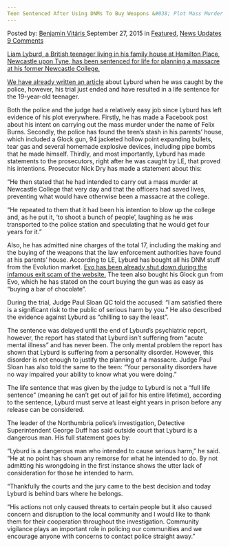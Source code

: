 ```yaml
---
Teen Sentenced After Using DNMs To Buy Weapons &#038; Plot Mass Murder
---
```

<article class="post-listing post-11618 post type-post status-publish format-standard has-post-thumbnail hentry category-deepdot-news category-news-updates tag-buying tag-dnms tag-life tag-mass tag-murder tag-plot tag-sentenced tag-teen tag-weapons">
<div class="post-inner">
<p class="post-meta">
<span>Posted by: <a href="https://www.deepdotweb.com/author/benjaminvi/" title="">Benjamin Vitáris </a></span>
<span>September 27, 2015</span>
<span>in <a href="https://www.deepdotweb.com/category/deepdot-news/" rel="category tag">Featured</a>, <a href="https://www.deepdotweb.com/category/news-updates/" rel="category tag">News Updates</a></span>
<span><a href="https://www.deepdotweb.com/2015/09/27/teen-sentenced-to-life-after-using-dnms-for-buying-weapons-to-plot-mass-murder/#comments">9 Comments</a></span>
</p>
<div class="clear"></div>
<div class="entry">
<p><a href="http://www.buzzfeed.com/patricksmith/liam-lyburd-sentenced">Liam Lyburd, a British teenager living in his family house at Hamilton Place, Newcastle upon Tyne, has been sentenced for life for planning a massacre at his former Newcastle College.</a></p>
<p><a href="https://www.deepdotweb.com/2015/07/27/teenager-used-dnms-for-buying-weapons-and-ammo-to-plot-mass-murder-at-his-former-college/">We have already written an article</a> about Lyburd when he was caught by the police, however, his trial just ended and have resulted in a life sentence for the 19-year-old teenager.</p>
<p>Both the police and the judge had a relatively easy job since Lyburd has left evidence of his plot everywhere. Firstly, he has made a Facebook post about his intent on carrying out the mass murder under the name of Felix Burns. Secondly, the police has found the teen’s stash in his parents’ house, which included a Glock gun, 94 jacketed hollow point expanding bullets, tear gas and several homemade explosive devices, including pipe bombs that he made himself. Thirdly, and most importantly, Lyburd has made statements to the prosecutors, right after he was caught by LE, that proved his intentions. Prosecutor Nick Dry has made a statement about this:</p>
<p>“He then stated that he had intended to carry out a mass murder at Newcastle College that very day and that the officers had saved lives, preventing what would have otherwise been a massacre at the college.</p>
<p>“He repeated to them that it had been his intention to blow up the college and, as he put it, ‘to shoot a bunch of people’, laughing as he was transported to the police station and speculating that he would get four years for it.”</p>
<p>Also, he has admitted nine charges of the total 17, including the making and the buying of the weapons that the law enforcement authorities have found at his parents’ house. According to LE, Lyburd has bought all his DNM stuff from the Evolution market. <a href="https://www.deepdotweb.com/2015/03/18/evolution-marketplace-exit-scam-biggest-exist-scam-ever/">Evo has been already shut down during the infamous exit scam of the website.</a> The teen also bought his Glock gun from Evo, which he has stated on the court buying the gun was as easy as “buying a bar of chocolate”.</p>
<p>During the trial, Judge Paul Sloan QC told the accused: “I am satisfied there is a significant risk to the public of serious harm by you.” He also described the evidence against Lyburd as “chilling to say the least”.</p>
<p>The sentence was delayed until the end of Lyburd’s psychiatric report, however, the report has stated that Lyburd isn’t suffering from “acute mental illness” and has never been. The only mental problem the report has shown that Lyburd is suffering from a personality disorder. However, this disorder is not enough to justify the planning of a massacre. Judge Paul Sloan has also told the same to the teen: “Your personality disorders have no way impaired your ability to know what you were doing.”</p>
<p>The life sentence that was given by the judge to Lyburd is not a “full life sentence” (meaning he can’t get out of jail for his entire lifetime), according to the sentence, Lyburd must serve at least eight years in prison before any release can be considered.</p>
<p>The leader of the Northumbria police’s investigation, Detective Superintendent George Duff has said outside court that Lyburd is a dangerous man. His full statement goes by:</p>
<p>“Lyburd is a dangerous man who intended to cause serious harm,” he said. “He at no point has shown any remorse for what he intended to do. By not admitting his wrongdoing in the first instance shows the utter lack of consideration for those he intended to harm.</p>
<p>“Thankfully the courts and the jury came to the best decision and today Lyburd is behind bars where he belongs.</p>
<p>“His actions not only caused threats to certain people but it also caused concern and disruption to the local community and I would like to thank them for their cooperation throughout the investigation. Community vigilance plays an important role in policing our communities and we encourage anyone with concerns to contact police straight away.”</p>
</div>
<span style="display:none"><a href="https://www.deepdotweb.com/tag/buying/" rel="tag">buying</a> <a href="https://www.deepdotweb.com/tag/dnms/" rel="tag">dnms</a> <a href="https://www.deepdotweb.com/tag/life/" rel="tag">life</a> <a href="https://www.deepdotweb.com/tag/mass/" rel="tag">mass</a> <a href="https://www.deepdotweb.com/tag/murder/" rel="tag">murder</a> <a href="https://www.deepdotweb.com/tag/plot/" rel="tag">plot</a> <a href="https://www.deepdotweb.com/tag/sentenced/" rel="tag">sentenced</a> <a href="https://www.deepdotweb.com/tag/teen/" rel="tag">teen</a> <a href="https://www.deepdotweb.com/tag/weapons/" rel="tag">weapons</a></span> <span style="display:none" class="updated">2015-09-27</span>
<div style="display:none" class="vcard author" itemprop="author" itemscope itemtype="http://schema.org/Person"><strong class="fn" itemprop="name"><a href="https://www.deepdotweb.com/author/benjaminvi/" title="Posts by Benjamin Vitáris" rel="author">Benjamin Vitáris</a></strong></div>
</div>
</article>

